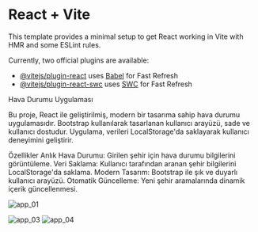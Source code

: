 # React + Vite

This template provides a minimal setup to get React working in Vite with HMR and some ESLint rules.

Currently, two official plugins are available:

- [@vitejs/plugin-react](https://github.com/vitejs/vite-plugin-react/blob/main/packages/plugin-react/README.md) uses [Babel](https://babeljs.io/) for Fast Refresh
- [@vitejs/plugin-react-swc](https://github.com/vitejs/vite-plugin-react-swc) uses [SWC](https://swc.rs/) for Fast Refresh



Hava Durumu Uygulaması 

Bu proje, React ile geliştirilmiş, modern bir tasarıma sahip hava durumu uygulamasıdır. Bootstrap kullanılarak tasarlanan kullanıcı arayüzü, sade ve kullanıcı dostudur. Uygulama, verileri LocalStorage'da saklayarak kullanıcı deneyimini geliştirir.

Özellikler
 Anlık Hava Durumu: Girilen şehir için hava durumu bilgilerini görüntüleme.
 Veri Saklama: Kullanıcı tarafından aranan şehir bilgilerini LocalStorage'da saklama.
 Modern Tasarım: Bootstrap ile şık ve duyarlı kullanıcı arayüzü.
 Otomatik Güncelleme: Yeni şehir aramalarında dinamik içerik güncellenmesi.

 
![app_01](https://github.com/user-attachments/assets/39e70f57-7090-4214-b839-d4799eb63a07)

![app_03](https://github.com/user-attachments/assets/004913fd-0e4b-471a-b082-b35c6d045bd1)
![app_04](https://github.com/user-attachments/assets/d2999c5d-6a3b-42ce-bf4c-d02c4ea3a120)
